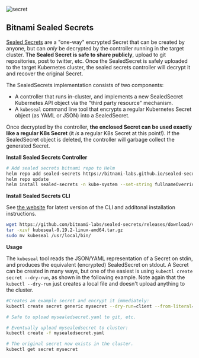 ![secret](secret.png)

## Bitnami Sealed Secrets

[Sealed Secrets](https://github.com/bitnami/sealed-secrets) are a "one-way" encrypted Secret that can be created by anyone, but can _only_ be decrypted by the controller running in the target cluster. **The Sealed Secret is safe to share publicly**, upload to git repositories, post to twitter, etc. Once the SealedSecret is safely uploaded to the target Kubernetes cluster, the sealed secrets controller will decrypt it and recover the original Secret.

The SealedSecrets implementation consists of two components:

-   A controller that runs in-cluster, and implements a new SealedSecret Kubernetes API object via the "third party resource" mechanism.
-   A  `kubeseal`  command line tool that encrypts a regular Kubernetes Secret object (as YAML or JSON) into a SealedSecret.

Once decrypted by the controller,  **the enclosed Secret can be used exactly like a regular K8s Secret**  (it  _is_  a regular K8s Secret at this point!). If the SealedSecret object is deleted, the controller will garbage collect the generated Secret.

**Install Sealed Secrets Controller**
```bash
# Add sealed secrets bitnami repo to Helm
helm repo add sealed-secrets https://bitnami-labs.github.io/sealed-secrets
helm repo update
helm install sealed-secrets -n kube-system --set-string fullnameOverride=sealed-secrets-controller sealed-secrets/sealed-secrets
```

**Install Sealed Secrets CLI**

See  [the website](https://github.com/bitnami/sealed-secrets)  for latest version of the CLI and additonal installation instructions.

```bash
wget https://github.com/bitnami-labs/sealed-secrets/releases/download/v0.19.2/kubeseal-0.19.2-linux-amd64.tar.gz
tar -xzvf kubeseal-0.19.2-linux-amd64.tar.gz
sudo mv kubeseal /usr/local/bin/
```

**Usage**

The  `kubeseal`  tool reads the JSON/YAML representation of a Secret on stdin, and produces the equivalent (encrypted) SealedSecret on stdout. A Secret can be created in many ways, but one of the easiest is using  `kubectl create secret --dry-run`, as shown in the following example. Note again that the  `kubectl --dry-run`  just creates a local file and doesn't upload anything to the cluster.

```bash
#Creates an example secret and encrypt it immediately: 
kubectl create secret generic mysecret --dry-run=client --from-literal=password=supersecret -o yaml | kubeseal -o yaml > mysealedsecret.yaml

# Safe to upload mysealedsecret.yaml to git, etc.

# Eventually upload mysealedsecret to cluster: 
kubectl create -f mysealedsecret.yaml 

# The original secret now exists in the cluster.
kubectl get secret mysecret
```
